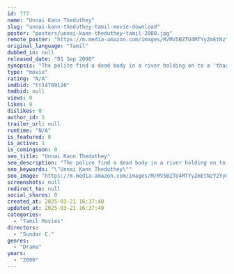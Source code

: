 ```yaml
---
id: 777
name: "Unnai Kann Theduthey"
slug: "unnai-kann-theduthey-tamil-movie-download"
poster: "posters/unnai-kann-theduthey-tamil-2000.jpg"
remote_poster: "https://m.media-amazon.com/images/M/MV5BZTU4MTYyZmEtNzY2Yy00ZmJjLTgzZWYtMjRmNWQ0YTBjNGRjXkEyXkFqcGdeQXVyMTEzNzg0Mjkx._V1_SX300.jpg"
original_language: "Tamil"
dubbed_in: null
released_date: "01 Sep 2000"
synopsis: "The police find a dead body in a river holding on to a 'thaali' and a wedding invitation. They begin an investigation that takes them to a house where wedding preparations are in full swing."
type: "movie"
rating: "N/A"
imdbid: "tt14789126"
tmdbid: null
views: 0
likes: 0
dislikes: 0
author_id: 1
trailer_url: null
runtime: "N/A"
is_featured: 0
is_active: 1
is_comingsoon: 0
seo_title: "Unnai Kann Theduthey"
seo_description: "The police find a dead body in a river holding on to a 'thaali' and a wedding invitation. They begin an investigation that takes them to a house where wedding preparations are in full swing."
seo_keywords: "\"Unnai Kann Theduthey\""
seo_image: "https://m.media-amazon.com/images/M/MV5BZTU4MTYyZmEtNzY2Yy00ZmJjLTgzZWYtMjRmNWQ0YTBjNGRjXkEyXkFqcGdeQXVyMTEzNzg0Mjkx._V1_SX300.jpg"
screenshots: null
redirect_to: null
social_shares: 0
created_at: 2025-03-21 16:37:40
updated_at: 2025-03-21 16:37:40
categories:
  - "Tamil Movies"
directors:
  - "Sundar C."
genres:
  - "Drama"
years:
  - "2000"
---
```

